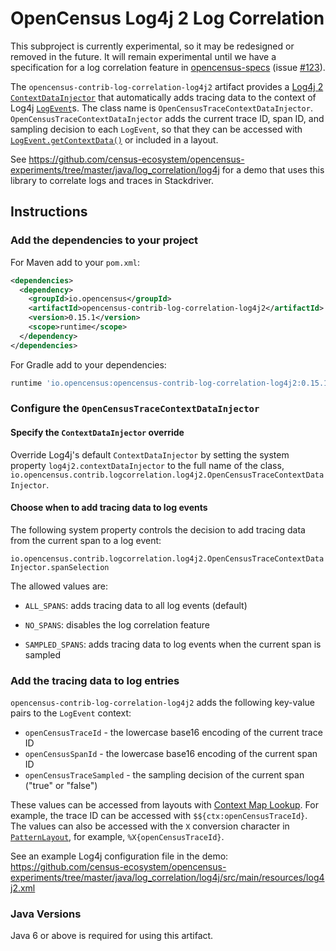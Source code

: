 # OpenCensus Log4j 2 Log Correlation

This subproject is currently experimental, so it may be redesigned or removed in the future.  It
will remain experimental until we have a specification for a log correlation feature in
[opencensus-specs](https://github.com/census-instrumentation/opencensus-specs/)
(issue [#123](https://github.com/census-instrumentation/opencensus-specs/issues/123)).

The `opencensus-contrib-log-correlation-log4j2` artifact provides a
[Log4j 2](https://logging.apache.org/log4j/2.x/)
[`ContextDataInjector`](https://logging.apache.org/log4j/2.x/manual/extending.html#Custom_ContextDataInjector)
that automatically adds tracing data to the context of Log4j
[`LogEvent`](https://logging.apache.org/log4j/2.x/log4j-core/apidocs/org/apache/logging/log4j/core/LogEvent.html)s.
The class name is
`OpenCensusTraceContextDataInjector`. `OpenCensusTraceContextDataInjector` adds the current trace
ID, span ID, and sampling decision to each `LogEvent`, so that they can be accessed with
[`LogEvent.getContextData()`](https://logging.apache.org/log4j/2.x/log4j-core/apidocs/org/apache/logging/log4j/core/LogEvent.html#getContextData())
or included in a layout.

See
https://github.com/census-ecosystem/opencensus-experiments/tree/master/java/log_correlation/log4j
for a demo that uses this library to correlate logs and traces in Stackdriver.

## Instructions

### Add the dependencies to your project

For Maven add to your `pom.xml`:
```xml
<dependencies>
  <dependency>
    <groupId>io.opencensus</groupId>
    <artifactId>opencensus-contrib-log-correlation-log4j2</artifactId>
    <version>0.15.1</version>
    <scope>runtime</scope>
  </dependency>
</dependencies>
```

For Gradle add to your dependencies:
```groovy
runtime 'io.opencensus:opencensus-contrib-log-correlation-log4j2:0.15.1'
```

### Configure the `OpenCensusTraceContextDataInjector`

#### Specify the `ContextDataInjector` override

Override Log4j's default `ContextDataInjector` by setting the system property
`log4j2.contextDataInjector` to the full name of the class,
`io.opencensus.contrib.logcorrelation.log4j2.OpenCensusTraceContextDataInjector`.

#### Choose when to add tracing data to log events

The following system property controls the decision to add tracing data from the current span to a
log event:

`io.opencensus.contrib.logcorrelation.log4j2.OpenCensusTraceContextDataInjector.spanSelection`

The allowed values are:

* `ALL_SPANS`: adds tracing data to all log events (default)

* `NO_SPANS`: disables the log correlation feature

* `SAMPLED_SPANS`: adds tracing data to log events when the current span is sampled

### Add the tracing data to log entries

`opencensus-contrib-log-correlation-log4j2` adds the following key-value pairs to the `LogEvent`
context:

* `openCensusTraceId` - the lowercase base16 encoding of the current trace ID
* `openCensusSpanId` - the lowercase base16 encoding of the current span ID
* `openCensusTraceSampled` - the sampling decision of the current span ("true" or "false")

These values can be accessed from layouts with
[Context Map Lookup](http://logging.apache.org/log4j/2.x/manual/lookups.html#ContextMapLookup).  For
example, the trace ID can be accessed with `$${ctx:openCensusTraceId}`.  The values can also be
accessed with the `X` conversion character in
[`PatternLayout`](http://logging.apache.org/log4j/2.x/manual/layouts.html#PatternLayout), for
example, `%X{openCensusTraceId}`.

See an example Log4j configuration file in the demo:
https://github.com/census-ecosystem/opencensus-experiments/tree/master/java/log_correlation/log4j/src/main/resources/log4j2.xml

### Java Versions

Java 6 or above is required for using this artifact.
